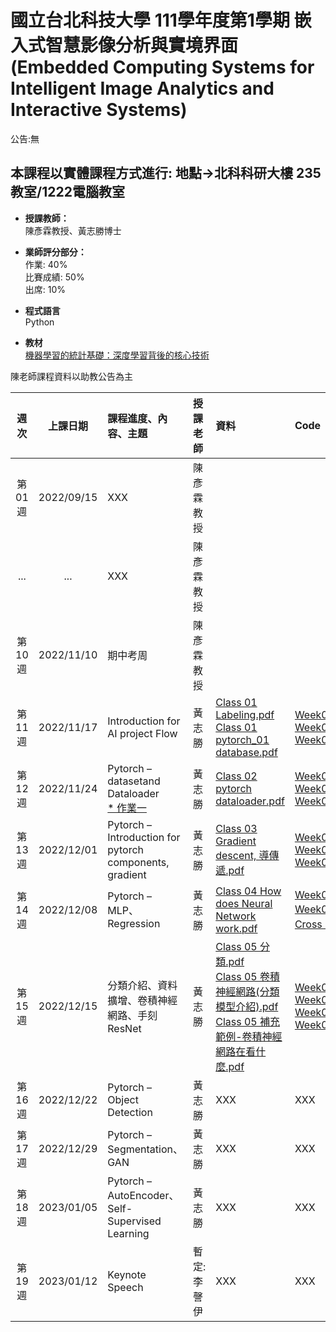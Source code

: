 # 國立台北科技大學 111學年度第1學期 嵌入式智慧影像分析與實境界面(Embedded Computing Systems for Intelligent Image Analytics and Interactive Systems)
公告:無<br>  

## 本課程以實體課程方式進行: 地點→北科科研大樓 235教室/1222電腦教室 

* **授課教師：** <br>
陳彥霖教授、黃志勝博士 <br>

* **業師評分部分：** <br>
作業: 40% <br>
比賽成績: 50% <br>
出席: 10% <br>

* **程式語言** <br>
Python

* **教材** <br>
[機器學習的統計基礎：深度學習背後的核心技術](https://www.flag.com.tw/books/product/F1319)

陳老師課程資料以助教公告為主

 |週次|上課日期|課程進度、內容、主題|授課老師|資料| Code | 地點 |
 |:---: |:---:      |:---|:---       |:---  |:---|:---|
 |第01週|2022/09/15 | XXX| 陳彥霖教授 |   |  | |
 |...|...| XXX| 陳彥霖教授 |   |  | |
 |第10週|2022/11/10 | 期中考周 | 陳彥霖教授 |   |  | |
 |第11週|2022/11/17 | Introduction for AI project Flow | 黃志勝 |  [Class 01 Labeling.pdf](https://reurl.cc/7jpg7N) <br> [Class 01 pytorch_01 database.pdf](https://reurl.cc/85pKvg)| [Week01_01_database.ipynb](https://github.com/TommyHuang821/NTUT_Course/blob/main/NTUT_111-1/Code/Week01_01_database.ipynb) <br> [Week01_01_database_pytorch.ipynb](https://github.com/TommyHuang821/NTUT_Course/blob/main/NTUT_111-1/Code/Week01_01_database_pytorch.ipynb) <br> [Week01_01_database_private.ipynb](https://github.com/TommyHuang821/NTUT_Course/blob/main/NTUT_111-1/Code/Week01_01_database_private.ipynb)| 科研1222 |
 |第12週|2022/11/24 | Pytorch – datasetand Dataloader <br> [* 作業一](https://reurl.cc/X5mL30)| 黃志勝 |  [Class 02 pytorch dataloader.pdf](https://reurl.cc/x16lvE) <br>  | [Week02_Dataloader-1_Structure data.ipynb](https://reurl.cc/Z1yXZg)<br> [Week02_Dataloader-2_CustomDataset.ipynb](https://reurl.cc/kqalM9)<br> [Week02_pytorch_dataloader_linux.ipynb](https://reurl.cc/eWdXkM)<br>|1222|
 |第13週|2022/12/01 | Pytorch – Introduction for pytorch components, gradient| 黃志勝 |  [Class 03 Gradient descent, 導傳遞.pdf](https://reurl.cc/VRz7q5) | [Week03_pytorch_Gradient.ipynb](https://reurl.cc/ROq8E6)<br>[Week03_pytorch_operators_conv.ipynb](https://reurl.cc/x1ao4e)<br>[Week03_pytorch_operators.ipynb](https://reurl.cc/den9lM) |科研1222|
 |第14週|2022/12/08 | Pytorch – MLP、Regression| 黃志勝 |  [Class 04 How does Neural Network work.pdf](https://reurl.cc/ymAlAa) | [Week04_pytorch_boston_prediction.ipynb](https://github.com/TommyHuang821/NTUT_Course/blob/main/NTUT_111-1/Code/Week04_pytorch_boston_prediction.ipynb)<br>[Week04_利用pytorch建立MLP進行MNIST分類模型(介紹Cross Entropy loss的運作).ipynb](https://reurl.cc/gQYEnL) |科研1222|
 |第15週|2022/12/15 | 分類介紹、資料擴增、卷積神經網路、手刻ResNet| 黃志勝 | [Class 05 分類.pdf](https://github.com/TommyHuang821/NTUT_Course/blob/main/NTUT_111-1/PPT/Class%2005%20%E5%88%86%E9%A1%9E.pdf)<br> [Class 05 卷積神經網路(分類模型介紹).pdf](https://github.com/TommyHuang821/NTUT_Course/blob/main/NTUT_111-1/PPT/Class%2005%20%E5%8D%B7%E7%A9%8D%E7%A5%9E%E7%B6%93%E7%B6%B2%E8%B7%AF(%E5%88%86%E9%A1%9E%E6%A8%A1%E5%9E%8B%E4%BB%8B%E7%B4%B9).pdf)<br> [Class 05 補充範例-卷積神經網路在看什麼.pdf](https://github.com/TommyHuang821/NTUT_Course/blob/main/NTUT_111-1/PPT/Class%2005%20%E8%A3%9C%E5%85%85%E7%AF%84%E4%BE%8B-%E5%8D%B7%E7%A9%8D%E7%A5%9E%E7%B6%93%E7%B6%B2%E8%B7%AF%E5%9C%A8%E7%9C%8B%E4%BB%80%E9%BA%BC.pdf)<br>  | [Week05_pytorch_classification.ipynb](https://github.com/TommyHuang821/NTUT_Course/blob/main/NTUT_111-1/Code/Week05_pytorch_classification.ipynb)<br> [Week05_Pytorch_dataAug.ipynb](https://github.com/TommyHuang821/NTUT_Course/blob/main/NTUT_111-1/Code/Week05_Pytorch_dataAug.ipynb)<br> [Week05_pytorch_classification_DataAugumention.ipynb](https://github.com/TommyHuang821/NTUT_Course/blob/main/NTUT_111-1/Code/Week05_pytorch_classification_DataAugumention.ipynb)<br> [Week05_pytorch_classification_resnet.ipynb](https://github.com/TommyHuang821/NTUT_Course/blob/main/NTUT_111-1/Code/Week05_pytorch_classification_resnet.ipynb)<br> |科研1222|
 |第16週|2022/12/22 | Pytorch – Object Detection| 黃志勝 |  XXX | XXX |科研1222|
 |第17週|2022/12/29 | Pytorch – Segmentation、GAN| 黃志勝 |  XXX | XXX |科研1222|
 |第18週|2023/01/05 | Pytorch – AutoEncoder、Self-Supervised Learning| 黃志勝 |  XXX | XXX |科研1222|
 |第19週|2023/01/12 | Keynote Speech | 暫定: 李謦伊 |  XXX | XXX |科研1222|






